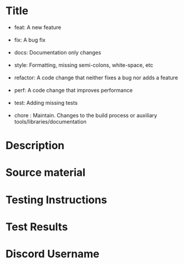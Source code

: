<!-- DO NOT DELETE THIS TEMPLATE -->
<!-- Failure to follow the Pull Request template may result in your PR being ignored -->

# Title

<!-- Use an appropriate title -->
<!--Please use the appropriate prefix in your PR Title-->

* feat: A new feature<br><br>
* fix: A bug fix<br><br>
* docs: Documentation only changes<br><br>
* style: Formatting, missing semi-colons, white-space, etc<br><br>
* refactor: A code change that neither fixes a bug nor adds a feature<br><br>
* perf: A code change that improves performance<br><br>
* test: Adding missing tests<br><br>
* chore : Maintain. Changes to the build process or auxiliary tools/libraries/documentation

# Description 

<!--Give a description about what you have added/changed, what it does, and what the command/alias is.-->


# Source material

<!-- If adding a feature or element found in the aircraft, please cite the documentation or source you found it from. Sources from P3D, xplane, and fsx are not valid unless the documentation is otherwise unobtainable. If you need help finding documentation, reach out to one of our team members who can assist you. -->


# Testing Instructions 

<!-- Describe the exact steps the team and QA testers must take in order to test the change if it is a feature addition or fix. -->

# Test Results

<!--Attach a screenshot/video of your command from your test. This will help us speed up the process of reviewing the PR. -->


# Discord Username

<!--Add your discord username, including the number to the bottom of the PR message. This will help us get in contact if we need to.--> 
